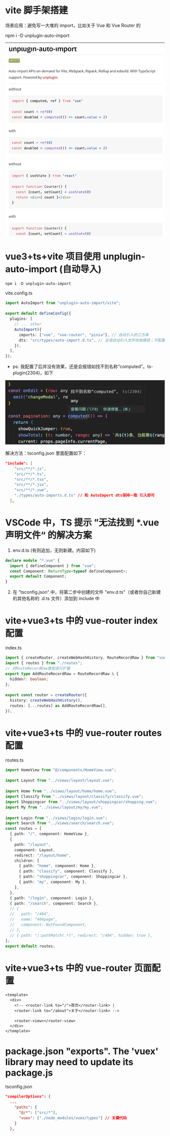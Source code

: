 # vite 脚手架搭建

场景应用：避免写一大堆的 import，比如关于 Vue 和 Vue Router 的

npm i -D unplugin-auto-import

---

![Alt text](image.png)

# vue3+ts+vite 项目使用 unplugin-auto-import (自动导入)

```code
npm i -D unplugin-auto-import
```

vite.config.ts

```ts
import AutoImport from "unplugin-auto-import/vite";

export default defineConfig({
  plugins: [
    // ... other
    AutoImport({
      imports: ["vue", "vue-router", "pinia"], // 自动引入的三方库
      dts: "src/types/auto-import.d.ts", // 全局自动引入文件存放路径；不配置保存在根目录下；配置为false时将不会生成 auto-imports.d.ts 文件（不影响效果）
    }),
  ],
});
```

- ps: 我配置了后并没有效果，还是会报错如找不到名称“computed”。ts-plugin(2304)，如下

![alt text](image-2.png)

解决方法：tsconfig.json 里面配置如下：

```json
"include": [
    "src/**/*.js",
    "src/**/*.ts",
    "src/**/*.tsx",
    "src/**/*.jsx",
    "src/**/*.vue",
    "./types/auto-imports.d.ts" // 和 AutoImport dts保持一致 引入即可
  ],

```

# VSCode 中，TS 提示 ”无法找到 \*.vue 声明文件“ 的解决方案

1. env.d.ts (有则追加，无则新建。内容如下)

```ts
declare module "*.vue" {
  import { defineComponent } from "vue";
  const Component: ReturnType<typeof defineComponent>;
  export default Component;
}
```

2. 在 ”tsconfig.json“ 中，将第二步中创建的文件 "env.d.ts"（或者你自己新建的其他名称的 .d.ts 文件）添加到 include 中

# vite+vue3+ts 中的 vue-router index 配置

index.ts

```ts
import { createRouter, createWebHashHistory, RouteRecordRaw } from "vue-router";
import { routes } from "./routes";
// 对RouteRecordRaw类型进行扩展
export type AddRouteRecordRaw = RouteRecordRaw & {
  hidden?: boolean;
};

export const router = createRouter({
  history: createWebHashHistory(),
  routes: [...routes] as AddRouteRecordRaw[],
});
```

# vite+vue3+ts 中的 vue-router routes 配置

routes.ts

```ts
import HomeView from "@/components/HomeView.vue";

import Layout from "../views/layout/layout.vue";

import Home from "../views/layout/home/home.vue";
import Classify from "../views/layout/classify/classify.vue";
import Shoppingcar from "../views/layout/shoppingcar/shopping.vue";
import My from "../views/layout/my/my.vue";

import Login from "../views/login/login.vue";
import Search from "../views/search/search.vue";
const routes = [
  { path: "/", component: HomeView },
  {
    path: "/layout",
    component: Layout,
    redirect: "/layout/home",
    children: [
      { path: "home", component: Home },
      { path: "classify", component: Classify },
      { path: "shoppingcar", component: Shoppingcar },
      { path: "my", component: My },
    ],
  },
  { path: "/login", component: Login },
  { path: "/search", component: Search },
  // {
  //   path: "/404",
  //   name: "404page",
  //   component: NotFoundComponent,
  // },
  // { path: "/:pathMatch(.*)", redirect: "/404", hidden: true },
];
export default routes;
```

# vite+vue3+ts 中的 vue-router 页面配置

```vue
<template>
  <div>
    <!-- <router-link to="/">首页</router-link> | 
    <router-link to="/about">关于</router-link> -->

    <router-view></router-view>
  </div>
</template>
```

# package.json "exports". The 'vuex' library may need to update its package.js

tsconfig.json

```json
"compilerOptions": {
  ...
    "paths": {
      "@/*": ["src/*"],
      "vuex": ["./node_modules/vuex/types"] // 关键代码
    }
  },
```
